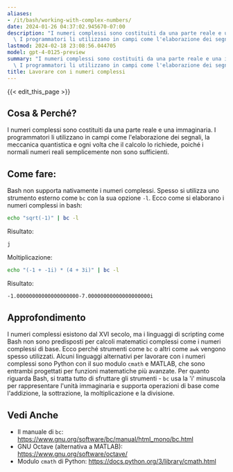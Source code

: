 ```yaml
---
aliases:
- /it/bash/working-with-complex-numbers/
date: 2024-01-26 04:37:02.945670-07:00
description: "I numeri complessi sono costituiti da una parte reale e una immaginaria.\
  \ I programmatori li utilizzano in campi come l'elaborazione dei segnali, la\u2026"
lastmod: 2024-02-18 23:08:56.044705
model: gpt-4-0125-preview
summary: "I numeri complessi sono costituiti da una parte reale e una immaginaria.\
  \ I programmatori li utilizzano in campi come l'elaborazione dei segnali, la\u2026"
title: Lavorare con i numeri complessi
---
```


{{< edit_this_page >}}

## Cosa & Perché?
I numeri complessi sono costituiti da una parte reale e una immaginaria. I programmatori li utilizzano in campi come l'elaborazione dei segnali, la meccanica quantistica e ogni volta che il calcolo lo richiede, poiché i normali numeri reali semplicemente non sono sufficienti.

## Come fare:
Bash non supporta nativamente i numeri complessi. Spesso si utilizza uno strumento esterno come `bc` con la sua opzione `-l`. Ecco come si elaborano i numeri complessi in bash:

```bash
echo "sqrt(-1)" | bc -l
```

Risultato:
```bash
j
```

Moltiplicazione:

```bash
echo "(-1 + -1i) * (4 + 3i)" | bc -l
```

Risultato:
```bash
-1.00000000000000000000-7.00000000000000000000i
```

## Approfondimento
I numeri complessi esistono dal XVI secolo, ma i linguaggi di scripting come Bash non sono predisposti per calcoli matematici complessi come i numeri complessi di base. Ecco perché strumenti come `bc` o altri come `awk` vengono spesso utilizzati. Alcuni linguaggi alternativi per lavorare con i numeri complessi sono Python con il suo modulo `cmath` e MATLAB, che sono entrambi progettati per funzioni matematiche più avanzate. Per quanto riguarda Bash, si tratta tutto di sfruttare gli strumenti - `bc` usa la 'i' minuscola per rappresentare l'unità immaginaria e supporta operazioni di base come l'addizione, la sottrazione, la moltiplicazione e la divisione.

## Vedi Anche
- Il manuale di `bc`: https://www.gnu.org/software/bc/manual/html_mono/bc.html
- GNU Octave (alternativa a MATLAB): https://www.gnu.org/software/octave/
- Modulo `cmath` di Python: https://docs.python.org/3/library/cmath.html
